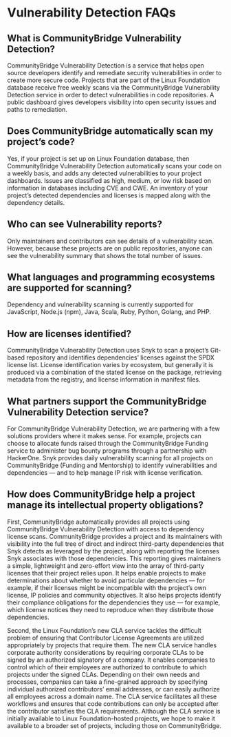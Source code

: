 # Vulnerability Detection FAQs

## What is CommunityBridge Vulnerability Detection? <a id="VulnerabilityDetectionFAQs-WhatisCommunityBridgeVulnerabilityDetection?"></a>

CommunityBridge Vulnerability Detection is a service that helps open source developers identify and remediate security vulnerabilities in order to create more secure code. Projects that are part of the Linux Foundation database receive free weekly scans via the CommunityBridge Vulnerability Detection service in order to detect vulnerabilities in code repositories. A public dashboard gives developers visibility into open security issues and paths to remediation.

## Does CommunityBridge automatically scan my project’s code? <a id="VulnerabilityDetectionFAQs-DoesCommunityBridgeautomaticallyscanmyproject&#x2019;scode?"></a>

Yes, if your project is set up on  Linux Foundation database, then CommunityBridge Vulnerability Detection automatically scans your code on a weekly basis, and adds any detected vulnerabilities to your project dashboards. Issues are classified as high, medium, or low risk based on information in databases including CVE and CWE. An inventory of your project’s detected dependencies and licenses is mapped along with the dependency details.

## Who can see Vulnerability reports?

Only maintainers and contributors can see details of a vulnerability scan. However, because these projects are on public repositories, anyone can see the vulnerability summary that shows the total number of issues. 

## What languages and programming ecosystems are supported for scanning? <a id="VulnerabilityDetectionFAQs-Whatlanguagesandprogrammingecosystemsaresupportedforscanning?"></a>

Dependency and vulnerability scanning is currently supported for JavaScript, Node.js \(npm\), Java, Scala, Ruby, Python, Golang, and PHP. 

## How are licenses identified? <a id="VulnerabilityDetectionFAQs-Howarelicensesidentified?"></a>

CommunityBridge Vulnerability Detection uses Snyk to scan a project’s Git-based repository and identifies dependencies’ licenses against the SPDX license list. License identification varies by ecosystem, but generally it is produced via a combination of the stated license on the package, retrieving metadata from the registry, and license information in manifest files.

## What partners support the CommunityBridge Vulnerability Detection service? <a id="VulnerabilityDetectionFAQs-WhatpartnerssupporttheCommunityBridgeVulnerabilityDetectionservice?"></a>

For CommunityBridge Vulnerability Detection, we are partnering with a few solutions providers where it makes sense. For example, projects can choose to allocate funds raised through the CommunityBridge Funding service to administer bug bounty programs through a partnership with HackerOne. Snyk provides daily vulnerability scanning for all projects on CommunityBridge \(Funding and Mentorship\) to identify vulnerabilities and dependencies — and to help manage IP risk with license verification.

## How does CommunityBridge help a project manage its intellectual property obligations? <a id="VulnerabilityDetectionFAQs-HowdoesCommunityBridgehelpaprojectmanageitsintellectualpropertyobligations?"></a>

First, CommunityBridge automatically provides all projects using CommunityBridge Vulnerability Detection with access to dependency license scans. CommunityBridge provides a project and its maintainers with visibility into the full tree of direct and indirect third-party dependencies that Snyk detects as leveraged by the project, along with reporting the licenses Snyk associates with those dependencies. This reporting gives maintainers a simple, lightweight and zero-effort view into the array of third-party licenses that their project relies upon. It helps enable projects to make determinations about whether to avoid particular dependencies — for example, if their licenses might be incompatible with the project’s own license, IP policies and community objectives. It also helps projects identify their compliance obligations for the dependencies they use — for example, which license notices they need to reproduce when they distribute those dependencies.

Second, the Linux Foundation’s new CLA service tackles the difficult problem of ensuring that Contributor License Agreements are utilized appropriately by projects that require them. The new CLA service handles corporate authority considerations by requiring corporate CLAs to be signed by an authorized signatory of a company. It enables companies to control which of their employees are authorized to contribute to which projects under the signed CLAs. Depending on their own needs and processes, companies can take a fine-grained approach by specifying individual authorized contributors’ email addresses, or can easily authorize all employees across a domain name. The CLA service facilitates all these workflows and ensures that code contributions can only be accepted after the contributor satisfies the CLA requirements. Although the CLA service is initially available to Linux Foundation-hosted projects, we hope to make it available to a broader set of projects, including those on CommunityBridge.


